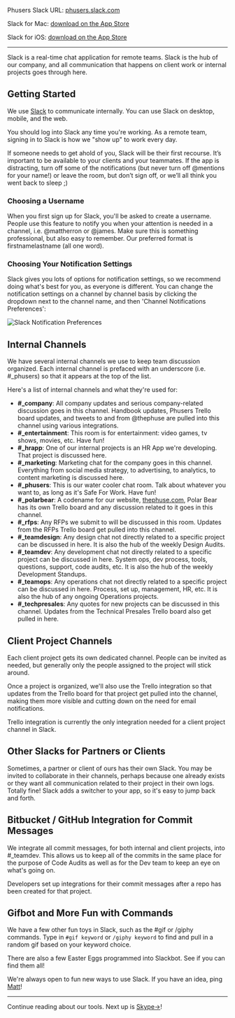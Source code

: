Phusers Slack URL: [phusers.slack.com](https://phusers.slack.com)

Slack for Mac: [download on the App Store](https://itunes.apple.com/us/app/slack/id803453959?mt=12)

Slack for iOS: [download on the App Store](https://itunes.apple.com/us/app/slack-team-communication/id618783545?mt=8)

---

Slack is a real-time chat application for remote teams. Slack is the hub of our company, and all communication that happens on client work or internal projects goes through here.

## Getting Started

We use [Slack](https://slack.com) to communicate internally. You can use Slack on desktop, mobile, and the web.

You should log into Slack any time you're working. As a remote team, signing in to Slack is how we "show up" to work every day.

If someone needs to get ahold of you, Slack will be their first recourse. It’s important to be available to your clients and your teammates. If the app is distracting, turn off some of the notifications (but never turn off @mentions for your name!) or leave the room, but don’t sign off, or we’ll all think you went back to sleep ;)

### Choosing a Username

When you first sign up for Slack, you'll be asked to create a username. People use this feature to notify you when your attention is needed in a channel, i.e. @mattherron or @james. Make sure this is something professional, but also easy to remember. Our preferred format is firstnamelastname (all one word).

### Choosing Your Notification Settings

Slack gives you lots of options for notification settings, so we recommend doing what's best for you, as everyone is different. You can change the notification settings on a channel by channel basis by clicking the dropdown next to the channel name, and then 'Channel Notifications Preferences':

![Slack Notification Preferences](/img/screenshots/slack_notification_preferences.png)

## Internal Channels

We have several internal channels we use to keep team discussion organized. Each internal channel is prefaced with an underscore (i.e. \#_phusers) so that it appears at the top of the list.

Here's a list of internal channels and what they're used for:

- **\#_company**: All company updates and serious company-related discussion goes in this channel. Handbook updates, Phusers Trello board updates, and tweets to and from @thephuse are pulled into this channel using various integrations.
- **\#_entertainment**: This room is for entertainment: video games, tv shows, movies, etc. Have fun!
- **\#_hrapp**: One of our internal projects is an HR App we're developing. That project is discussed here.
- **\#_marketing**: Marketing chat for the company goes in this channel. Everything from social media strategy, to advertising, to analytics, to content marketing is discussed here.
- **\#_phusers**: This is our water cooler chat room. Talk about whatever you want to, as long as it's Safe For Work. Have fun!
- **\#_polarbear**: A codename for our website, [thephuse.com](http://thephuse.com), Polar Bear has its own Trello board and any discussion related to it goes in this channel.
- **\#_rfps**: Any RFPs we submit to will be discussed in this room. Updates from the RFPs Trello board get pulled into this channel.
- **\#_teamdesign**: Any design chat not directly related to a specific project can be discussed in here. It is also the hub of the weekly Design Audits.
- **\#_teamdev**: Any development chat not directly related to a specific project can be discussed in here. System ops, dev process, tools, questions, support, code audits, etc. It is also the hub of the weekly Development Standups.
- **\#_teamops**: Any operations chat not directly related to a specific project can be discussed in here. Process, set up, management, HR, etc. It is also the hub of any ongoing Operations projects.
- **\#_techpresales**: Any quotes for new projects can be discussed in this channel. Updates from the Technical Presales Trello board also get pulled in here.

## Client Project Channels

Each client project gets its own dedicated channel. People can be invited as needed, but generally only the people assigned to the project will stick around.

Once a project is organized, we'll also use the Trello integration so that updates from the Trello board for that project get pulled into the channel, making them more visible and cutting down on the need for email notifications.

Trello integration is currently the only integration needed for a client project channel in Slack.

## Other Slacks for Partners or Clients

Sometimes, a partner or client of ours has their own Slack. You may be invited to collaborate in their channels, perhaps because one already exists or they want all communication related to their project in their own logs. Totally fine! Slack adds a switcher to your app, so it's easy to jump back and forth.

## Bitbucket / GitHub Integration for Commit Messages

We integrate all commit messages, for both internal and client projects, into \#_teamdev. This allows us to keep all of the commits in the same place for the purpose of Code Audits as well as for the Dev team to keep an eye on what's going on.

Developers set up integrations for their commit messages after a repo has been created for that project.

## Gifbot and More Fun with Commands

We have a few other fun toys in Slack, such as the \#gif or /giphy commands. Type in `#gif keyword` or `/giphy keyword` to find and pull in a random gif based on your keyword choice.

There are also a few Easter Eggs programmed into Slackbot. See if you can find them all!

We're always open to fun new ways to use Slack. If you have an idea, ping [Matt](mailto:matt@thephuse.com)!

---

Continue reading about our tools. Next up is [Skype&#8594;](/Tools_&_Apps/Skype)!